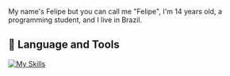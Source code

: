 My name's Felipe but you can call me "Felipe", I'm 14 years old, a programming student, and I live in Brazil.

## 🔨 Language and Tools

[![My Skills](https://skillicons.dev/icons?i=typescript,javascript,nodejs,discord)](https://skillicons.dev)
